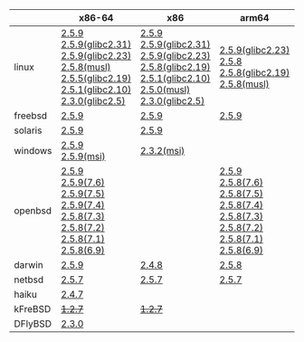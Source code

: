 ||x86-64|x86|arm64|ppc|armel|armv7|ppc64le|armhf|riscv64|sparc|mips|alpha|mipsel|
| --- | --- | --- | --- | --- | --- | --- | --- | --- | --- | --- | --- | --- | --- |
|linux|[2.5.9](https://github.com/roswell/sbcl_bin/releases/download/2.5.9/sbcl-2.5.9-x86-64-linux-binary.tar.bz2)<br />[2.5.9(glibc2.31)](https://github.com/roswell/sbcl_bin/releases/download/2.5.9/sbcl-2.5.9-x86-64-linux-glibc2.31-binary.tar.bz2)<br />[2.5.9(glibc2.23)](https://github.com/roswell/sbcl_bin/releases/download/2.5.9/sbcl-2.5.9-x86-64-linux-glibc2.23-binary.tar.bz2)<br />[2.5.8(musl)](https://github.com/roswell/sbcl_bin/releases/download/2.5.8/sbcl-2.5.8-x86-64-linux-musl-binary.tar.bz2)<br />[2.5.5(glibc2.19)](https://github.com/roswell/sbcl_bin/releases/download/2.5.5/sbcl-2.5.5-x86-64-linux-glibc2.19-binary.tar.bz2)<br />[2.5.1(glibc2.10)](https://github.com/roswell/sbcl_bin/releases/download/2.5.1/sbcl-2.5.1-x86-64-linux-glibc2.10-binary.tar.bz2)<br />[2.3.0(glibc2.5)](https://github.com/roswell/sbcl_bin/releases/download/2.3.0/sbcl-2.3.0-x86-64-linux-glibc2.5-binary.tar.bz2)<br />|[2.5.9](https://github.com/roswell/sbcl_bin/releases/download/2.5.9/sbcl-2.5.9-x86-linux-binary.tar.bz2)<br />[2.5.9(glibc2.31)](https://github.com/roswell/sbcl_bin/releases/download/2.5.9/sbcl-2.5.9-x86-linux-glibc2.31-binary.tar.bz2)<br />[2.5.9(glibc2.23)](https://github.com/roswell/sbcl_bin/releases/download/2.5.9/sbcl-2.5.9-x86-linux-glibc2.23-binary.tar.bz2)<br />[2.5.8(glibc2.19)](https://github.com/roswell/sbcl_bin/releases/download/2.5.8/sbcl-2.5.8-x86-linux-glibc2.19-binary.tar.bz2)<br />[2.5.1(glibc2.10)](https://github.com/roswell/sbcl_bin/releases/download/2.5.1/sbcl-2.5.1-x86-linux-glibc2.10-binary.tar.bz2)<br />[2.5.0(musl)](https://github.com/roswell/sbcl_bin/releases/download/2.5.0/sbcl-2.5.0-x86-linux-musl-binary.tar.bz2)<br />[2.3.0(glibc2.5)](https://github.com/roswell/sbcl_bin/releases/download/2.3.0/sbcl-2.3.0-x86-linux-glibc2.5-binary.tar.bz2)<br />|[2.5.9(glibc2.23)](https://github.com/roswell/sbcl_bin/releases/download/2.5.9/sbcl-2.5.9-arm64-linux-glibc2.23-binary.tar.bz2)<br />[2.5.8](https://github.com/roswell/sbcl_bin/releases/download/2.5.8/sbcl-2.5.8-arm64-linux-binary.tar.bz2)<br />[2.5.8(glibc2.19)](https://github.com/roswell/sbcl_bin/releases/download/2.5.8/sbcl-2.5.8-arm64-linux-glibc2.19-binary.tar.bz2)<br />[2.5.8(musl)](https://github.com/roswell/sbcl_bin/releases/download/2.5.8/sbcl-2.5.8-arm64-linux-musl-binary.tar.bz2)<br />|[2.4.8](https://github.com/roswell/sbcl_bin/releases/download/2.4.8/sbcl-2.4.8-ppc-linux-binary.tar.bz2)<br />|[2.5.0](https://github.com/roswell/sbcl_bin/releases/download/2.5.0/sbcl-2.5.0-armel-linux-binary.tar.bz2)<br />|[2.5.8](https://github.com/roswell/sbcl_bin/releases/download/2.5.8/sbcl-2.5.8-armv7-linux-binary.tar.bz2)<br />[2.5.8(glibc2.19)](https://github.com/roswell/sbcl_bin/releases/download/2.5.8/sbcl-2.5.8-armv7-linux-glibc2.19-binary.tar.bz2)<br />|[2.5.8](https://github.com/roswell/sbcl_bin/releases/download/2.5.8/sbcl-2.5.8-ppc64le-linux-binary.tar.bz2)<br />[2.5.8(glibc2.23)](https://github.com/roswell/sbcl_bin/releases/download/2.5.8/sbcl-2.5.8-ppc64le-linux-glibc2.23-binary.tar.bz2)<br />[2.5.8(glibc2.19)](https://github.com/roswell/sbcl_bin/releases/download/2.5.8/sbcl-2.5.8-ppc64le-linux-glibc2.19-binary.tar.bz2)<br />|[2.4.8](https://github.com/roswell/sbcl_bin/releases/download/2.4.8/sbcl-2.4.8-armhf-linux-binary.tar.bz2)<br />[2.4.8(glibc2.19)](https://github.com/roswell/sbcl_bin/releases/download/2.4.8/sbcl-2.4.8-armhf-linux-glibc2.19-binary.tar.bz2)<br />[2.4.8(glibc2.13)](https://github.com/roswell/sbcl_bin/releases/download/2.4.8/sbcl-2.4.8-armhf-linux-glibc2.13-binary.tar.bz2)<br />|[2.4.8](https://github.com/roswell/sbcl_bin/releases/download/2.4.8/sbcl-2.4.8-riscv64-linux-binary.tar.bz2)<br />|~~[1.4.1](https://github.com/roswell/sbcl_bin/releases/download/1.4.1/sbcl-1.4.1-sparc-linux-binary.tar.bz2)~~<br />|~~[1.0.23](https://github.com/roswell/sbcl_bin/releases/download/1.0.23/sbcl-1.0.23-mips-linux-binary.tar.bz2)~~<br />|~~[1.0.28](https://github.com/roswell/sbcl_bin/releases/download/1.0.28/sbcl-1.0.28-alpha-linux-binary.tar.bz2)~~<br />|~~[1.0.28](https://github.com/roswell/sbcl_bin/releases/download/1.0.28/sbcl-1.0.28-mipsel-linux-binary.tar.bz2)~~<br />|
|freebsd|[2.5.9](https://github.com/roswell/sbcl_bin/releases/download/2.5.9/sbcl-2.5.9-x86-64-freebsd-binary.tar.bz2)<br />|[2.5.9](https://github.com/roswell/sbcl_bin/releases/download/2.5.9/sbcl-2.5.9-x86-freebsd-binary.tar.bz2)<br />|[2.5.9](https://github.com/roswell/sbcl_bin/releases/download/2.5.9/sbcl-2.5.9-arm64-freebsd-binary.tar.bz2)<br />|||||||||||
|solaris|[2.5.9](https://github.com/roswell/sbcl_bin/releases/download/2.5.9/sbcl-2.5.9-x86-64-solaris-binary.tar.bz2)<br />|[2.5.9](https://github.com/roswell/sbcl_bin/releases/download/2.5.9/sbcl-2.5.9-x86-solaris-binary.tar.bz2)<br />||||||||~~[2.0.4](https://github.com/roswell/sbcl_bin/releases/download/2.0.4/sbcl-2.0.4-sparc-solaris-binary.tar.bz2)~~<br />||||
|windows|[2.5.9](https://github.com/roswell/sbcl_bin/releases/download/2.5.9/sbcl-2.5.9-x86-64-windows-binary.tar.bz2)<br />[2.5.9(msi)](https://github.com/roswell/sbcl_bin/releases/download/2.5.9/sbcl-2.5.9-x86-64-windows-binary.msi)<br />|[2.3.2(msi)](https://github.com/roswell/sbcl_bin/releases/download/2.3.2/sbcl-2.3.2-x86-windows-binary.msi)<br />||||||||||||
|openbsd|[2.5.9](https://github.com/roswell/sbcl_bin/releases/download/2.5.9/sbcl-2.5.9-x86-64-openbsd-binary.tar.bz2)<br />[2.5.9(7.6)](https://github.com/roswell/sbcl_bin/releases/download/2.5.9/sbcl-2.5.9-x86-64-openbsd-7.6-binary.tar.bz2)<br />[2.5.9(7.5)](https://github.com/roswell/sbcl_bin/releases/download/2.5.9/sbcl-2.5.9-x86-64-openbsd-7.5-binary.tar.bz2)<br />[2.5.9(7.4)](https://github.com/roswell/sbcl_bin/releases/download/2.5.9/sbcl-2.5.9-x86-64-openbsd-7.4-binary.tar.bz2)<br />[2.5.8(7.3)](https://github.com/roswell/sbcl_bin/releases/download/2.5.8/sbcl-2.5.8-x86-64-openbsd-7.3-binary.tar.bz2)<br />[2.5.8(7.2)](https://github.com/roswell/sbcl_bin/releases/download/2.5.8/sbcl-2.5.8-x86-64-openbsd-7.2-binary.tar.bz2)<br />[2.5.8(7.1)](https://github.com/roswell/sbcl_bin/releases/download/2.5.8/sbcl-2.5.8-x86-64-openbsd-7.1-binary.tar.bz2)<br />[2.5.8(6.9)](https://github.com/roswell/sbcl_bin/releases/download/2.5.8/sbcl-2.5.8-x86-64-openbsd-6.9-binary.tar.bz2)<br />||[2.5.9](https://github.com/roswell/sbcl_bin/releases/download/2.5.9/sbcl-2.5.9-arm64-openbsd-binary.tar.bz2)<br />[2.5.8(7.6)](https://github.com/roswell/sbcl_bin/releases/download/2.5.8/sbcl-2.5.8-arm64-openbsd-7.6-binary.tar.bz2)<br />[2.5.8(7.5)](https://github.com/roswell/sbcl_bin/releases/download/2.5.8/sbcl-2.5.8-arm64-openbsd-7.5-binary.tar.bz2)<br />[2.5.8(7.4)](https://github.com/roswell/sbcl_bin/releases/download/2.5.8/sbcl-2.5.8-arm64-openbsd-7.4-binary.tar.bz2)<br />[2.5.8(7.3)](https://github.com/roswell/sbcl_bin/releases/download/2.5.8/sbcl-2.5.8-arm64-openbsd-7.3-binary.tar.bz2)<br />[2.5.8(7.2)](https://github.com/roswell/sbcl_bin/releases/download/2.5.8/sbcl-2.5.8-arm64-openbsd-7.2-binary.tar.bz2)<br />[2.5.8(7.1)](https://github.com/roswell/sbcl_bin/releases/download/2.5.8/sbcl-2.5.8-arm64-openbsd-7.1-binary.tar.bz2)<br />[2.5.8(6.9)](https://github.com/roswell/sbcl_bin/releases/download/2.5.8/sbcl-2.5.8-arm64-openbsd-6.9-binary.tar.bz2)<br />|||||||||||
|darwin|[2.5.9](https://github.com/roswell/sbcl_bin/releases/download/2.5.9/sbcl-2.5.9-x86-64-darwin-binary.tar.bz2)<br />|[2.4.8](https://github.com/roswell/sbcl_bin/releases/download/2.4.8/sbcl-2.4.8-x86-darwin-binary.tar.bz2)<br />|[2.5.8](https://github.com/roswell/sbcl_bin/releases/download/2.5.8/sbcl-2.5.8-arm64-darwin-binary.tar.bz2)<br />|[2.4.8](https://github.com/roswell/sbcl_bin/releases/download/2.4.8/sbcl-2.4.8-ppc-darwin-binary.tar.bz2)<br />||||||||||
|netbsd|[2.5.7](https://github.com/roswell/sbcl_bin/releases/download/2.5.7/sbcl-2.5.7-x86-64-netbsd-binary.tar.bz2)<br />|[2.5.7](https://github.com/roswell/sbcl_bin/releases/download/2.5.7/sbcl-2.5.7-x86-netbsd-binary.tar.bz2)<br />|[2.5.7](https://github.com/roswell/sbcl_bin/releases/download/2.5.7/sbcl-2.5.7-arm64-netbsd-binary.tar.bz2)<br />|~~[1.0.23](https://github.com/roswell/sbcl_bin/releases/download/1.0.23/sbcl-1.0.23-powerpc-netbsd-binary.tar.bz2)~~<br />||||||||||
|haiku|[2.4.7](https://github.com/roswell/sbcl_bin/releases/download/2.4.7/sbcl-2.4.7-x86-64-haiku-binary.tar.bz2)<br />|||||||||||||
|kFreBSD|~~[1.2.7](https://github.com/roswell/sbcl_bin/releases/download/1.2.7/sbcl-1.2.7-x86-64-debian-kfreebsd-binary.tar.bz2)~~<br />|~~[1.2.7](https://github.com/roswell/sbcl_bin/releases/download/1.2.7/sbcl-1.2.7-x86-debian-kfreebsd-binary.tar.bz2)~~<br />||||||||||||
|DFlyBSD|[2.3.0](https://github.com/roswell/sbcl_bin/releases/download/2.3.0/sbcl-2.3.0-x86-64-DFlyBSD-binary.tar.bz2)<br />|||||||||||||
